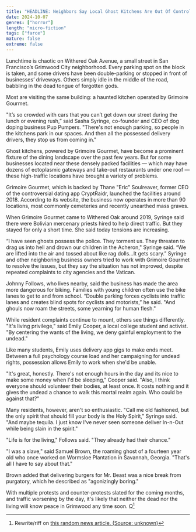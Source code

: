 ```yaml
---
title: "HEADLINE: Neighbors Say Local Ghost Kitchens Are Out Of Control"
date: 2024-10-07
genres: ["horror"]
length: "micro-fiction"
tags: ["farce"]
mature: false
extreme: false
---
```

Lunchtime is chaotic on Withered Oak Avenue, a small street in San Francisco’s Grimwood City neighborhood. Every parking spot on the block is taken, and some drivers have been double-parking or stopped in front of businesses’ driveways. Others simply idle in the middle of the road, babbling in the dead tongue of forgotten gods.

Most are visiting the same building: a haunted kitchen operated by Grimoire Gourmet.

"It’s so crowded with cars that you can’t get down our street during the lunch or evening rush,” said Sasha Syringe, co-founder and CEO of dog doping business Pup Pumpers. "There's not enough parking, so people in the kitchens park in our spaces. And then all the possessed delivery drivers, they stop us from coming in."

Ghost kitchens, powered by Grimoire Gourmet, have become a prominent fixture of the dining landscape over the past few years. But for some businesses located near these densely packed facilities — which may have dozens of ectoplasmic gateways and take-out restaurants under one roof — these high-traffic locations have brought a variety of problems. 

Grimoire Gourmet, which is backed by Thane "Eric" Soulreaver, former CEO of the controversial dating app CryptRaidr, launched the facilities around 2018. According to its website, the business now operates in more than 90 locations, most commonly cemeteries and recently unearthed mass graves.

When Grimoire Gourmet came to Withered Oak around 2019, Syringe said there were Bolivian mercenary priests hired to help direct traffic. But they stayed for only a short time. She said today tensions are increasing.

“I have seen ghosts possess the police. They torment us. They threaten to drag us into hell and drown our children in the Acheron," Syringe said. “We are lifted into the air and tossed about like rag dolls...It gets scary.” Syringe and other neighboring business owners tried to work with Grimoire Gourmet to resolve the issues, but they say the situation has not improved, despite repeated complaints to city agencies and the Vatican.

Johnny Follows, who lives nearby, said the business has made the area more dangerous for biking. Families with young children often use the bike lanes to get to and from school. “Double parking forces cyclists into traffic lanes and creates blind spots for cyclists and motorists,” he said. "And ghouls now roam the streets, some yearning for human flesh."

While resident complaints continue to mount, others see things differently. "It's living privilege," said Emily Cooper, a local college student and activist. "By centering the wants of the living, we deny gainful employment to the undead."

Like many students, Emily uses delivery app gigs to make ends meet. Between a full psychology course load and her campaigning for undead rights, possession allows Emily to work when she'd be unable.

"It's great, honestly. There's not enough hours in the day and its nice to make some money when I'd be sleeping," Cooper said. "Also, I think everyone should volunteer their bodies, at least once. It costs nothing and it gives the undead a chance to walk this mortal realm again. Who could be against that?"

Many residents, however, aren't so enthusiastic. "Call me old fashioned, but the only spirit that should fill your body is the Holy Spirit," Syringe said. "And maybe tequila. I just know I've never seen someone deliver In-n-Out while being slain in the spirit."

"Life is for the living," Follows said. "They already had their chance."

"I was a slave," said Samuel Brown, the roaming ghost of a fourteen year old who once worked on Wormsloe Plantation in Savannah, Georgia. "That's all I have to say about that." 

Brown added that delivering burgers for Mr. Beast was a nice break from purgatory, which he described as "agonizingly boring."

With multiple protests and counter-protests slated for the coming months, and traffic worsening by the day, it's likely that neither the dead nor the living will know peace in Grimwood any time soon. Ω[^1]
[^1]: Rewrite/riff on [this random news article. (Source: unknown)](/images/ghost_kitchens.jpg)
